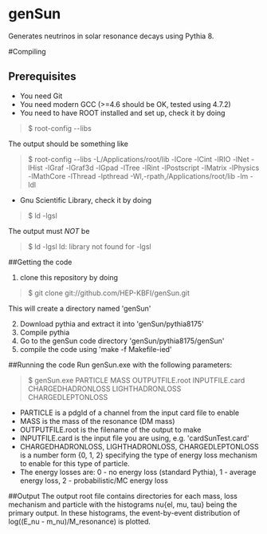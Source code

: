 genSun
======

Generates neutrinos in solar resonance decays using Pythia 8.

#Compiling

## Prerequisites 
* You need Git
* You need modern GCC (>=4.6 should be OK, tested using 4.7.2)
* You need to have ROOT installed and set up, check it by doing

>$ root-config --libs

The output should be something like
>$ root-config --libs
>-L/Applications/root/lib -lCore -lCint -lRIO -lNet -lHist -lGraf -lGraf3d -lGpad -lTree -lRint -lPostscript -lMatrix -lPhysics -lMathCore -lThread -lpthread -Wl,-rpath,/Applications/root/lib -lm -ldl

* Gnu Scientific Library, check it by doing

>$ ld -lgsl

The output must _NOT_ be
>$ ld -lgsl
>ld: library not found for -lgsl

##Getting the code
1. clone this repository by doing

>$ git clone git://github.com/HEP-KBFI/genSun.git

This will create a directory named 'genSun'

2. Download pythia and extract it into 'genSun/pythia8175'
3. Compile pythia
4. Go to the genSun code directory 'genSun/pythia8175/genSun'
5. compile the code using 'make -f Makefile-ied'

##Running the code
Run genSun.exe with the following parameters:
>$ genSun.exe PARTICLE MASS OUTPUTFILE.root INPUTFILE.card CHARGEDHADRONLOSS LIGHTHADRONLOSS CHARGEDLEPTONLOSS

* PARTICLE is a pdgId of a channel from the input card file to enable
* MASS is the mass of the resonance (DM mass)
* OUTPUTFILE.root is the filename of the output to make
* INPUTFILE.card is the input file you are using, e.g. 'cardSunTest.card'
* CHARGEDHADRONLOSS, LIGHTHADRONLOSS, CHARGEDLEPTONLOSS is a number form {0, 1, 2} specifying the type of energy loss mechanism to enable for this type of particle.
* The energy losses are: 0 - no energy loss (standard Pythia), 1 - average energy loss, 2 - probabilistic/MC energy loss

##Output
The output root file contains directories for each mass, loss mechanism and particle with the histograms nu{el, mu, tau} being the primary output.
In these histograms, the event-by-event distribution of log((E_nu - m_nu)/M_resonance) is plotted.
